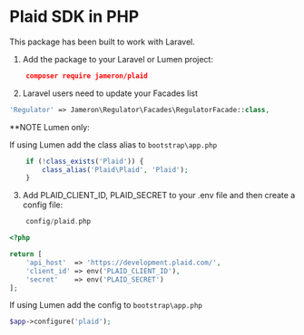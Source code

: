 # Plaid SDK in PHP

This package has been built to work with Laravel.

1) Add the package to your Laravel or Lumen project:

```json
    composer require jameron/plaid
```

2) Laravel users need to update your Facades list

```php
'Regulator' => Jameron\Regulator\Facades\RegulatorFacade::class,
```

**NOTE  Lumen only:

If using Lumen add the class alias to `bootstrap\app.php`

```php
    if (!class_exists('Plaid')) {
        class_alias('Plaid\Plaid', 'Plaid');
    }
```

3) Add PLAID_CLIENT_ID, PLAID_SECRET to your .env file and then create a config file:

```php
    config/plaid.php
```

```php
<?php

return [
    'api_host'  => 'https://development.plaid.com/',
    'client_id' => env('PLAID_CLIENT_ID'),
    'secret'    => env('PLAID_SECRET')
];
```

If using Lumen add the config to `bootstrap\app.php`

```php
$app->configure('plaid');
```
